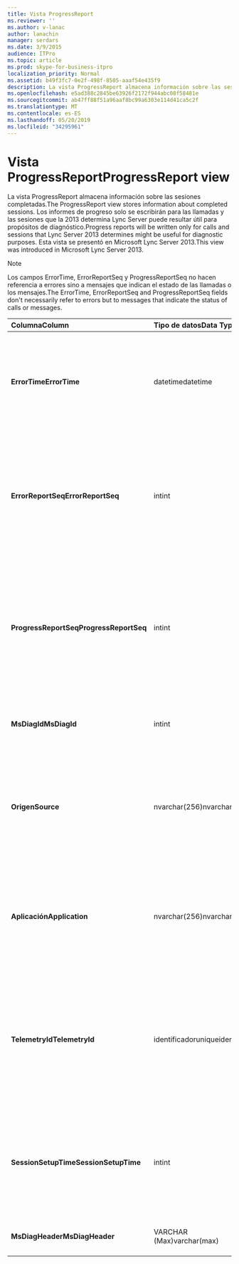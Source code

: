 ```yaml
---
title: Vista ProgressReport
ms.reviewer: ''
ms.author: v-lanac
author: lanachin
manager: serdars
ms.date: 3/9/2015
audience: ITPro
ms.topic: article
ms.prod: skype-for-business-itpro
localization_priority: Normal
ms.assetid: b49f3fc7-0e2f-498f-8505-aaaf54e435f9
description: La vista ProgressReport almacena información sobre las sesiones completadas. Los informes de progreso solo se escribirán para las llamadas y las sesiones que la 2013 determina Lync Server puede resultar útil para propósitos de diagnóstico. Esta vista se presentó en Microsoft Lync Server 2013.
ms.openlocfilehash: e5ad388c2845be63926f2172f944abc08f58481e
ms.sourcegitcommit: ab47ff88f51a96aaf8bc99a6303e114d41ca5c2f
ms.translationtype: MT
ms.contentlocale: es-ES
ms.lasthandoff: 05/20/2019
ms.locfileid: "34295961"
---
```

# <a name="progressreport-view"></a><span data-ttu-id="251e5-105">Vista ProgressReport</span><span class="sxs-lookup"><span data-stu-id="251e5-105">ProgressReport view</span></span>
 
<span data-ttu-id="251e5-106">La vista ProgressReport almacena información sobre las sesiones completadas.</span><span class="sxs-lookup"><span data-stu-id="251e5-106">The ProgressReport view stores information about completed sessions.</span></span> <span data-ttu-id="251e5-107">Los informes de progreso solo se escribirán para las llamadas y las sesiones que la 2013 determina Lync Server puede resultar útil para propósitos de diagnóstico.</span><span class="sxs-lookup"><span data-stu-id="251e5-107">Progress reports will be written only for calls and sessions that Lync Server 2013 determines might be useful for diagnostic purposes.</span></span> <span data-ttu-id="251e5-108">Esta vista se presentó en Microsoft Lync Server 2013.</span><span class="sxs-lookup"><span data-stu-id="251e5-108">This view was introduced in Microsoft Lync Server 2013.</span></span>
  
> [!NOTE]
> <span data-ttu-id="251e5-109">Los campos ErrorTime, ErrorReportSeq y ProgressReportSeq no hacen referencia a errores sino a mensajes que indican el estado de las llamadas o los mensajes.</span><span class="sxs-lookup"><span data-stu-id="251e5-109">The ErrorTime, ErrorReportSeq and ProgressReportSeq fields don't necessarily refer to errors but to messages that indicate the status of calls or messages.</span></span> 
  
|<span data-ttu-id="251e5-110">**Columna**</span><span class="sxs-lookup"><span data-stu-id="251e5-110">**Column**</span></span>|<span data-ttu-id="251e5-111">**Tipo de datos**</span><span class="sxs-lookup"><span data-stu-id="251e5-111">**Data Type**</span></span>|<span data-ttu-id="251e5-112">**Detalles**</span><span class="sxs-lookup"><span data-stu-id="251e5-112">**Details**</span></span>|
|:-----|:-----|:-----|
|<span data-ttu-id="251e5-113">**ErrorTime**</span><span class="sxs-lookup"><span data-stu-id="251e5-113">**ErrorTime**</span></span> <br/> |<span data-ttu-id="251e5-114">datetime</span><span class="sxs-lookup"><span data-stu-id="251e5-114">datetime</span></span>  <br/> |<span data-ttu-id="251e5-115">Hora de error.</span><span class="sxs-lookup"><span data-stu-id="251e5-115">Time of error occurred.</span></span> <span data-ttu-id="251e5-116">Se usa junto con ErrorReportSeq para identificar de forma única un error.</span><span class="sxs-lookup"><span data-stu-id="251e5-116">Used in conjunction with ErrorReportSeq to uniquely identify an error.</span></span>  <br/> |
|<span data-ttu-id="251e5-117">**ErrorReportSeq**</span><span class="sxs-lookup"><span data-stu-id="251e5-117">**ErrorReportSeq**</span></span> <br/> |<span data-ttu-id="251e5-118">int</span><span class="sxs-lookup"><span data-stu-id="251e5-118">int</span></span>  <br/> |<span data-ttu-id="251e5-119">Número de identificación para identificar el error.</span><span class="sxs-lookup"><span data-stu-id="251e5-119">ID number to identify the error.</span></span> <span data-ttu-id="251e5-120">Se usa junto con ErrorTime para identificar de forma única un error.</span><span class="sxs-lookup"><span data-stu-id="251e5-120">Used in conjunction with ErrorTime to uniquely identify an error.</span></span>  <br/> |
|<span data-ttu-id="251e5-121">**ProgressReportSeq**</span><span class="sxs-lookup"><span data-stu-id="251e5-121">**ProgressReportSeq**</span></span> <br/> |<span data-ttu-id="251e5-122">int</span><span class="sxs-lookup"><span data-stu-id="251e5-122">int</span></span>  <br/> |<span data-ttu-id="251e5-123">IDENTIFICADOR para identificar el informe de progreso.</span><span class="sxs-lookup"><span data-stu-id="251e5-123">ID to identify the progress report.</span></span> <span data-ttu-id="251e5-124">Se usa para distinguir los informes de progreso del mismo informe de errores.</span><span class="sxs-lookup"><span data-stu-id="251e5-124">Used to distinguish progress reports of the same error report.</span></span>  <br/> |
|<span data-ttu-id="251e5-125">**MsDiagId**</span><span class="sxs-lookup"><span data-stu-id="251e5-125">**MsDiagId**</span></span> <br/> |<span data-ttu-id="251e5-126">int</span><span class="sxs-lookup"><span data-stu-id="251e5-126">int</span></span>  <br/> |<span data-ttu-id="251e5-127">IDENTIFICADOR de diagnóstico del informe de errores.</span><span class="sxs-lookup"><span data-stu-id="251e5-127">Diagnostic ID for the error report.</span></span>  <br/> |
|<span data-ttu-id="251e5-128">**Origen**</span><span class="sxs-lookup"><span data-stu-id="251e5-128">**Source**</span></span> <br/> |<span data-ttu-id="251e5-129">nvarchar(256)</span><span class="sxs-lookup"><span data-stu-id="251e5-129">nvarchar(256)</span></span>  <br/> |<span data-ttu-id="251e5-130">Nombre del servidor que originó el error (si el informe fue enviado desde un componente de servidor).</span><span class="sxs-lookup"><span data-stu-id="251e5-130">Name of server that originated the error (if report was sent from a server component).</span></span>  <br/> |
|<span data-ttu-id="251e5-131">**Aplicación**</span><span class="sxs-lookup"><span data-stu-id="251e5-131">**Application**</span></span> <br/> |<span data-ttu-id="251e5-132">nvarchar(256)</span><span class="sxs-lookup"><span data-stu-id="251e5-132">nvarchar(256)</span></span>  <br/> |<span data-ttu-id="251e5-133">Nombre de la aplicación que originó el error (si el informe fue enviado desde un componente de servidor).</span><span class="sxs-lookup"><span data-stu-id="251e5-133">Name of application that originated the error (if report was sent from a server component).</span></span>  <br/> |
|<span data-ttu-id="251e5-134">**TelemetryId**</span><span class="sxs-lookup"><span data-stu-id="251e5-134">**TelemetryId**</span></span> <br/> |<span data-ttu-id="251e5-135">identificador</span><span class="sxs-lookup"><span data-stu-id="251e5-135">uniqueidentifier</span></span>  <br/> |<span data-ttu-id="251e5-136">Identificador único que correlaciona información de tiempo de Unión para los distintos componentes implicados en una conferencia.</span><span class="sxs-lookup"><span data-stu-id="251e5-136">Unique identifier correlating join time information for the different components involved in a conference.</span></span>  <br/> |
|<span data-ttu-id="251e5-137">**SessionSetupTime**</span><span class="sxs-lookup"><span data-stu-id="251e5-137">**SessionSetupTime**</span></span> <br/> |<span data-ttu-id="251e5-138">int</span><span class="sxs-lookup"><span data-stu-id="251e5-138">int</span></span>  <br/> |<span data-ttu-id="251e5-139">Tiempo (en milisegundos) necesario para que un componente específico se una a una conferencia.</span><span class="sxs-lookup"><span data-stu-id="251e5-139">Time (in milliseconds) required for a specific component to join a conference.</span></span>  <br/> |
|<span data-ttu-id="251e5-140">**MsDiagHeader**</span><span class="sxs-lookup"><span data-stu-id="251e5-140">**MsDiagHeader**</span></span> <br/> |<span data-ttu-id="251e5-141">VARCHAR (Max)</span><span class="sxs-lookup"><span data-stu-id="251e5-141">varchar(max)</span></span>  <br/> |<span data-ttu-id="251e5-142">Información de error adicional.</span><span class="sxs-lookup"><span data-stu-id="251e5-142">Additional error information.</span></span>  <br/> |
   

